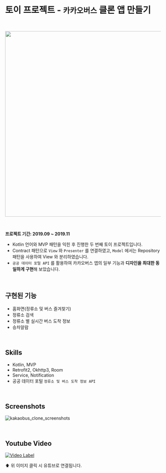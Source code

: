 # 토이 프로젝트 - `카카오버스` 클론 앱 만들기

<br/>
<p align="center">
<img src="https://user-images.githubusercontent.com/33805423/214513424-b7e5efd5-b1c3-4f9e-97f4-d16b0d96416f.png" width="600px"/>
</p>
<br/>

**프로젝트 기간: 2019.09 ~ 2019.11**

- Kotlin 언어와 MVP 패턴을 익힌 후 진행한 두 번째 토이 프로젝트입니다.
- Contract 패턴으로 `View` 와 `Presenter` 를 연결하였고, `Model` 에서는 Repository 패턴을 사용하여 View 와 분리하였습니다.
- `공공 데이터 포털 API` 를 활용하여 카카오버스 앱의 일부 기능과 **디자인을 최대한 동일하게 구현**해 보았습니다.

<br/>

## 구현된 기능

- 홈화면(정류소 및 버스 즐겨찾기)
- 정류소 검색
- 정류소 별 실시간 버스 도착 정보
- 승차알람

<br/>

## Skills

- Kotlin, MVP
- Retrofit2, Okhttp3, Room
- Service, Notification
- 공공 데이터 포털 `정류소 및 버스 도착 정보 API`

<br/>

## Screenshots

![kakaobus_clone_screenshots](https://user-images.githubusercontent.com/33805423/214514448-b751ae3d-f6de-4719-b0f3-881992365130.png)

<br/>

## Youtube Video

[![Video Label](https://img.youtube.com/vi/mzymEDLK_8I/2.jpg)](https://youtu.be/mzymEDLK_8I)

⬆️ 위 이미지 클릭 시 유튜브로 연결됩니다.